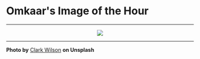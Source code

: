 # Omkaar's Image of the Hour

---

<div align="center">

<a href="https://unsplash.com/photos/close-up-of-a-green-leafs-ribbed-texture-vRdUlUQ5PFQ">
  <img src="https://images.unsplash.com/photo-1747579263364-872c1e4ecfd0?crop=entropy&cs=tinysrgb&fit=max&fm=jpg&ixid=M3w3NjA2Nzh8MHwxfHJhbmRvbXx8fHx8fHx8fDE3NTE0NjQ4MDB8&ixlib=rb-4.1.0&q=80&w=1080" style="max-width:100%; height:auto;">
</a>



</div>

---

**Photo by** [Clark Wilson](https://unsplash.com/@clarkjenk) **on Unsplash**
